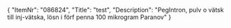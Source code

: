 {
  "ItemNr": "086824",
  "Title": "test",
  "Description": "PegIntron, pulv o vätsk till inj-vätska, lösn i förf penna 100 mikrogram Paranov"
}